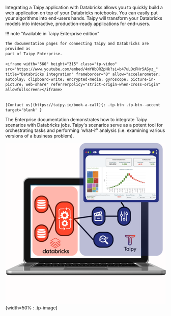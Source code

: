 
Integrating a Taipy application with Databricks allows you to quickly build a
web application on top of your Databricks notebooks. You can easily put your
algorithms into end-users hands. Taipy will transform your Databricks models
into interactive, production-ready applications for end-users.

!!! note "Available in Taipy Enterprise edition"

    The documentation pages for connecting Taipy and Databricks are provided as
    part of Taipy Enterprise.

    <iframe width="560" height="315" class="tp-video" src="https://www.youtube.com/embed/4mYHbORZpHk?si=b47uLOcFHr5ASyz_" title="Databricks integration" frameborder="0" allow="accelerometer; autoplay; clipboard-write; encrypted-media; gyroscope; picture-in-picture; web-share" referrerpolicy="strict-origin-when-cross-origin" allowfullscreen></iframe>


    [Contact us](https://taipy.io/book-a-call){: .tp-btn .tp-btn--accent target='blank' }

The Enterprise documentation demonstrates how to integrate Taipy scenarios with
Databricks jobs. Taipy's scenarios serve as a potent tool for orchestrating tasks and
performing 'what-if' analysis (i.e. examining various versions of a business problem).

![Databricks](images/databricks.png){width=50% : .tp-image}